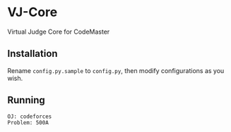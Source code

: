 # VJ-Core

Virtual Judge Core for CodeMaster

## Installation

Rename `config.py.sample` to `config.py`, then modify configurations as you wish.

## Running

```
OJ: codeforces
Problem: 500A
```